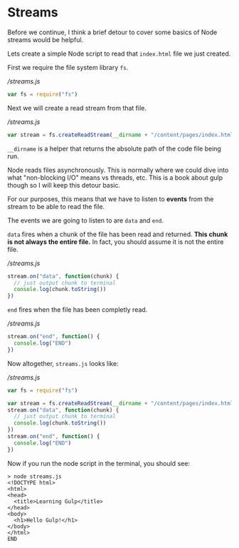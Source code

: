 # Streams

Before we continue, I think a brief detour to cover some basics of Node streams would be helpful.

Lets create a simple Node script to read that `index.html` file we just created.


First we require the file system library `fs`.

*/streams.js*
```javascript
var fs = require("fs")
```

Next we will create a read stream from that file.

*/streams.js*
```javascript
var stream = fs.createReadStream(__dirname + "/content/pages/index.html")
```
`__dirname` is a helper that returns the absolute path of the code file being run.


Node reads files asynchronously. This is normally where we could dive into what "non-blocking I/O" means vs threads, etc. This is a book about gulp though so I will keep this detour basic.

For our purposes, this means that we have to listen to **events** from the stream to be able to read the file.

The events we are going to listen to are `data` and `end`.

`data` fires when a chunk of the file has been read and returned. **This chunk is not always the entire file.** In fact, you should assume it is not the entire file.

*/streams.js*
```javascript
stream.on("data", function(chunk) {
  // just output chunk to terminal
  console.log(chunk.toString())
})
```

`end` fires when the file has been completly read.

*/streams.js*
```javascript
stream.on("end", function() {
  console.log("END")
})
```

Now altogether, `streams.js` looks like:

*/streams.js*
```javascript
var fs = require("fs")

var stream = fs.createReadStream(__dirname + "/content/pages/index.html")
stream.on("data", function(chunk) {
  // just output chunk to terminal
  console.log(chunk.toString())
})
stream.on("end", function() {
  console.log("END")
})
```

Now if you run the node script in the terminal, you should see:

```
> node streams.js
<!DOCTYPE html>
<html>
<head>
  <title>Learning Gulp</title>
</head>
<body>
  <h1>Hello Gulp!</h1>
</body>
</html>
END
```
